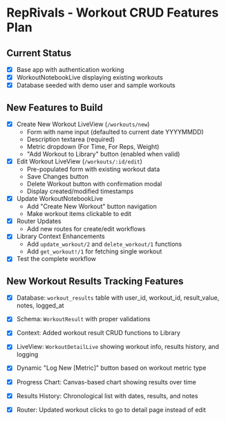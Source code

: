 # RepRivals - Workout CRUD Features Plan

## Current Status
- [x] Base app with authentication working
- [x] WorkoutNotebookLive displaying existing workouts
- [x] Database seeded with demo user and sample workouts

## New Features to Build
- [x] Create New Workout LiveView (`/workouts/new`)
  - Form with name input (defaulted to current date YYYYMMDD)
  - Description textarea (required)
  - Metric dropdown (For Time, For Reps, Weight)
  - "Add Workout to Library" button (enabled when valid)
- [x] Edit Workout LiveView (`/workouts/:id/edit`)
  - Pre-populated form with existing workout data
  - Save Changes button
  - Delete Workout button with confirmation modal
  - Display created/modified timestamps
- [x] Update WorkoutNotebookLive
  - Add "Create New Workout" button navigation
  - Make workout items clickable to edit
- [x] Router Updates
  - Add new routes for create/edit workflows
- [x] Library Context Enhancements
  - Add `update_workout/2` and `delete_workout/1` functions
  - Add `get_workout!/1` for fetching single workout
- [x] Test the complete workflow

## New Workout Results Tracking Features
- [x] Database: `workout_results` table with user_id, workout_id, result_value, notes, logged_at
- [x] Schema: `WorkoutResult` with proper validations
- [x] Context: Added workout result CRUD functions to Library
- [x] LiveView: `WorkoutDetailLive` showing workout info, results history, and logging
- [x] Dynamic "Log New [Metric]" button based on workout metric type
- [x] Progress Chart: Canvas-based chart showing results over time
- [x] Results History: Chronological list with dates, results, and notes
- [x] Router: Updated workout clicks to go to detail page instead of edit

